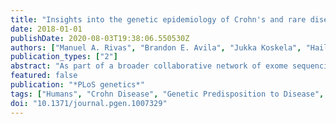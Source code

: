 ```yaml
---
title: "Insights into the genetic epidemiology of Crohn's and rare diseases in the Ashkenazi Jewish population"
date: 2018-01-01
publishDate: 2020-08-03T19:38:06.550530Z
authors: ["Manuel A. Rivas", "Brandon E. Avila", "Jukka Koskela", "Hailiang Huang", "Christine Stevens", "Matti Pirinen", "Talin Haritunians", "Benjamin M. Neale", "Mitja Kurki", "Andrea Ganna", "Daniel Graham", "Benjamin Glaser", "Inga Peter", "Gil Atzmon", "Nir Barzilai", "Adam P. Levine", "Elena Schiff", "Nikolas Pontikos", "Ben Weisburd", "Monkol Lek", "Konrad J. Karczewski", "Jonathan Bloom", "Eric V. Minikel", "Britt-Sabina Petersen", "Laurent Beaugerie", "Philippe Seksik", "Jacques Cosnes", "Stefan Schreiber", "Bernd Bokemeyer", "Johannes Bethge", "International IBD Genetics Consortium", "NIDDK IBD Genetics Consortium", "T2D-GENES Consortium", "Graham Heap", "Tariq Ahmad", "Vincent Plagnol", "Anthony W. Segal", "Stephan Targan", "Dan Turner", "Paivi Saavalainen", "Martti Farkkila", "Kimmo Kontula", "Aarno Palotie", "Steven R. Brant", "Richard H. Duerr", "Mark S. Silverberg", "John D. Rioux", "Rinse K. Weersma", "Andre Franke", "Luke Jostins", "Carl A. Anderson", "Jeffrey C. Barrett", "Daniel G. MacArthur", "Chaim Jalas", "Harry Sokol", "Ramnik J. Xavier", "Ann Pulver", "Judy H. Cho", "Dermot P. B. McGovern", "Mark J. Daly"]
publication_types: ["2"]
abstract: "As part of a broader collaborative network of exome sequencing studies, we developed a jointly called data set of 5,685 Ashkenazi Jewish exomes. We make publicly available a resource of site and allele frequencies, which should serve as a reference for medical genetics in the Ashkenazim (hosted in part at https://ibd.broadinstitute.org, also available in gnomAD at http://gnomad.broadinstitute.org). We estimate that 34% of protein-coding alleles present in the Ashkenazi Jewish population at frequencies greater than 0.2% are significantly more frequent (mean 15-fold) than their maximum frequency observed in other reference populations. Arising via a well-described founder effect approximately 30 generations ago, this catalog of enriched alleles can contribute to differences in genetic risk and overall prevalence of diseases between populations. As validation we document 148 AJ enriched protein-altering alleles that overlap with \"pathogenic\" ClinVar alleles (table available at https://github.com/macarthur-lab/clinvar/blob/master/output/clinvar.tsv), including those that account for 10-100 fold differences in prevalence between AJ and non-AJ populations of some rare diseases, especially recessive conditions, including Gaucher disease (GBA, p.Asn409Ser, 8-fold enrichment); Canavan disease (ASPA, p.Glu285Ala, 12-fold enrichment); and Tay-Sachs disease (HEXA, c.1421+1GtextgreaterC, 27-fold enrichment; p.Tyr427IlefsTer5, 12-fold enrichment). We next sought to use this catalog, of well-established relevance to Mendelian disease, to explore Crohn's disease, a common disease with an estimated two to four-fold excess prevalence in AJ. We specifically attempt to evaluate whether strong acting rare alleles, particularly protein-truncating or otherwise large effect-size alleles, enriched by the same founder-effect, contribute excess genetic risk to Crohn's disease in AJ, and find that ten rare genetic risk factors in NOD2 and LRRK2 are enriched in AJ (p textless 0.005), including several novel contributing alleles, show evidence of association to CD. Independently, we find that genomewide common variant risk defined by GWAS shows a strong difference between AJ and non-AJ European control population samples (0.97 s.d. higher, ptextless10-16). Taken together, the results suggest coordinated selection in AJ population for higher CD risk alleles in general. The results and approach illustrate the value of exome sequencing data in case-control studies along with reference data sets like ExAC (sites VCF available via FTP at ftp.broadinstitute.org/pub/ExAC_release/release0.3/) to pinpoint genetic variation that contributes to variable disease predisposition across populations."
featured: false
publication: "*PLoS genetics*"
tags: ["Humans", "Crohn Disease", "Genetic Predisposition to Disease", "Genome-Wide Association Study", "Polymorphism", "Single Nucleotide", "Haplotypes", "Jews", "Algorithms", "Genetics", "Population", "Models", "Genetic", "Molecular Epidemiology", "Rare Diseases", "Crohn Disease/epidemiology/*genetics", "Genetic Predisposition to Disease/*genetics", "Jews/*genetics", "Rare Diseases/epidemiology/*genetics"]
doi: "10.1371/journal.pgen.1007329"
---
```


